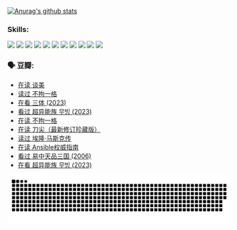 
[![Anurag's github stats](https://github-readme-stats.vercel.app/api?username=w940853815)](https://github.com/anuraghazra/github-readme-stats)

### Skills:

<code><img height="32" src="https://cdn.jsdelivr.net/npm/simple-icons@v5/icons/python.svg"></code>
<code><img height="32" src="https://cdn.jsdelivr.net/npm/simple-icons@v5/icons/javascript.svg"></code>
<code><img height="32" src="https://cdn.jsdelivr.net/npm/simple-icons@v5/icons/django.svg"></code>
<code><img height="32" src="https://cdn.jsdelivr.net/npm/simple-icons@v5/icons/flask.svg"></code>
<code><img height="32" src="https://cdn.jsdelivr.net/npm/simple-icons@v5/icons/vuetify.svg"></code>
<code><img height="32" src="https://cdn.jsdelivr.net/npm/simple-icons@v5/icons/git.svg"></code>
<code><img height="32" src="https://cdn.jsdelivr.net/npm/simple-icons@v5/icons/docker.svg"></code>
<code><img height="32" src="https://cdn.jsdelivr.net/npm/simple-icons@v5/icons/postgresql.svg"></code>
<code><img height="32" src="https://cdn.jsdelivr.net/npm/simple-icons@v5/icons/elasticsearch.svg"></code>
<code><img height="32" src="https://cdn.jsdelivr.net/npm/simple-icons@v5/icons/macos.svg"></code>
<code><img height="32" src="https://cdn.jsdelivr.net/npm/simple-icons@v5/icons/linux.svg"></code>

### 🗣 豆瓣:

<!-- DOUBAN-ACTIVITIES:START -->
- [在读 谈美](https://www.douban.com/people/136069238/status/4560861771/?_i=12088775)
- [读过 不拘一格](https://www.douban.com/people/136069238/status/4560861445/?_i=12088775)
- [在看 三体‎ (2023)](https://www.douban.com/people/136069238/status/4558185093/?_i=12088775)
- [看过 超异能族 무빙‎ (2023)](https://www.douban.com/people/136069238/status/4556824186/?_i=12088775)
- [在读 不拘一格](https://www.douban.com/people/136069238/status/4541712161/?_i=12088775)
- [在读 刀尖（最新修订珍藏版）](https://www.douban.com/people/136069238/status/4541711339/?_i=12088775)
- [读过 埃隆·马斯克传](https://www.douban.com/people/136069238/status/4541710351/?_i=12088775)
- [在读 Ansible权威指南](https://www.douban.com/people/136069238/status/4539151450/?_i=12088775)
- [看过 易中天品三国‎ (2006)](https://www.douban.com/people/136069238/status/4529910812/?_i=12088775)
- [在看 超异能族 무빙‎ (2023)](https://www.douban.com/people/136069238/status/4527291077/?_i=12088775)
<!-- DOUBAN-ACTIVITIES:END -->


![Snake animation](https://raw.githubusercontent.com/w940853815/w940853815/output/github-contribution-grid-snake.svg)

<!--
**w940853815/w940853815** is a ✨ _special_ ✨ repository because its `README.md` (this file) appears on your GitHub profile.

Here are some ideas to get you started:

- 🔭 I’m currently working on ...
- 🌱 I’m currently learning ...
- 👯 I’m looking to collaborate on ...
- 🤔 I’m looking for help with ...
- 💬 Ask me about ...
- 📫 How to reach me: ...
- 😄 Pronouns: ...
- ⚡ Fun fact: ...
-->
